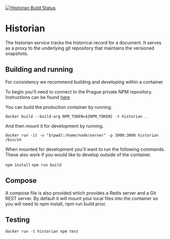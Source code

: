 [![Historian Build Status](https://offnet.visualstudio.com/_apis/public/build/definitions/0a22f611-6a4a-4416-a1bb-53ed7284aa21/7/badge)](https://offnet.visualstudio.com/officenet/_build/index?definitionId=7)

# Historian

The historian service tracks the historical record for a document. It serves as a proxy to the underlying git repository
that maintains the versioned snapshots.

## Building and running

For consistency we recommend building and developing within a container

To begin you'll need to connect to the Prague private NPM repository. Instructions can be found [here](../doc)

You can build the production container by running.

`docker build --build-arg NPM_TOKEN=${NPM_TOKEN} -t historian .`

And then mount it for development by running.

`docker run -it -v "$(pwd):/home/node/server" -p 3000:3000 historian /bin/sh`

When mounted for development you'll want to run the following commands. These also work if you would like to
develop outside of the container.

`npm install`
`npm run build`

## Compose

A compose file is also provided which provides a Redis server and a Git REST server. By default it will mount
your local files into the container so you will need to npm install, npm run build prior.

## Testing

`docker run -t historian npm test`
